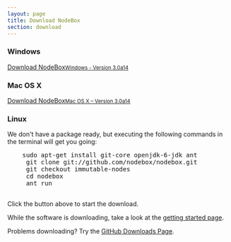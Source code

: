 ```yaml
---
layout: page
title: Download NodeBox
section: download
---
```

<div class="download-button" id="download-windows">
  <h3>Windows</h3>
  <a href="https://github.com/downloads/nodebox/nodebox/nodebox-3.0a14-setup.exe" class="hero-button">Download NodeBox<small>Windows - Version 3.0a14</small></a>
</div>

<div class="download-button" id="download-mac">
  <h3>Mac OS X</h3>
  <a href="https://github.com/downloads/nodebox/nodebox/NodeBox-3.0a14.zip" class="hero-button">Download NodeBox<small>Mac OS X – Version 3.0a14</small></a>
</div>

<div class="download-button" id="download-linux">
  <h3>Linux</h3>
  We don't have a package ready, but executing the following commands in the terminal will get you going:
  <pre>
    sudo apt-get install git-core openjdk-6-jdk ant
     git clone git://github.com/nodebox/nodebox.git
     git checkout immutable-nodes
     cd nodebox
     ant run
  </pre>
</div>

Click the button above to start the download.

While the software is downloading, take a look at the [getting started page](/documentation/tutorial/getting-started.html).

Problems downloading? Try the [GitHub Downloads Page](http://github.com/nodebox/nodebox/downloads).

<script>
  $('.download-button').hide();
  var os = 'other';
  if (navigator.appVersion.indexOf('Win') != -1) os = 'windows';
  if (navigator.appVersion.indexOf('Mac') != -1) os = 'mac';
  if (navigator.appVersion.indexOf('Linux') != -1 || navigator.userAgent.indexOf('Linux') != -1 || navigator.userAgent.indexOf('Unix') != -1) os = 'linux';

  $('#download-' + os).show();
</script>
